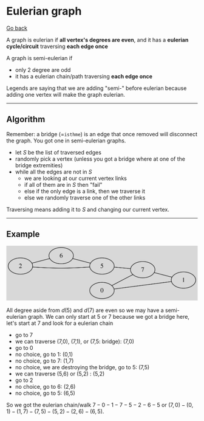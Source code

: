 # Eulerian graph

[Go back](..#sorting-and-search)

A graph is eulerian if **all vertex's degrees are even**, and it has a **eulerian cycle/circuit** traversing **each edge once**

A graph is semi-eulerian if

* only 2 degree are odd
* it has a eulerian chain/path traversing **each edge once**

Legends are saying that we are adding "semi-" before eulerian because adding one vertex will make the graph eulerian.

<hr class="sl">

## Algorithm

Remember: a bridge (=`isthme`) is an edge that once removed will disconnect the graph. You got one in semi-eulerian graphs.

* let $S$ be the list of traversed edges
* randomly pick a vertex (unless you got a bridge where at one of the bridge extremities)
* while all the edges are not in $S$
  * we are looking at our current vertex links
  * if all of them are in $S$ then "fail"
  * else if the only edge is a link, then we traverse it
  * else we randomly traverse one of the other links

Traversing means adding it to $S$ and changing our current vertex.

<hr class="sr">

## Example

![](images/euler.svg)

All degree aside from $d(5)$ and $d(7)$ are even so we may have a semi-eulerian graph. We can only start at 5 or 7 because we got a bridge here, let's start at 7 and look for a eulerian chain

* go to 7
* we can traverse (7,0), (7,1), or (7,5: bridge): (7,0)
* go to 0
* no choice, go to 1: (0,1)
* no choice, go to 7: (1,7)
* no choice, we are destroying the bridge, go to 5: (7,5)
* we can traverse (5,6) or (5,2) : (5,2)
* go to 2
* no choice, go to 6: (2,6)
* no choice, go to 5: (6,5)

So we got the eulerian chain/walk $7-0-1-7-5-2-6-5$ or $(7,0)-(0,1)-(1,7)-(7,5)-(5,2)-(2,6)-(6,5)$.